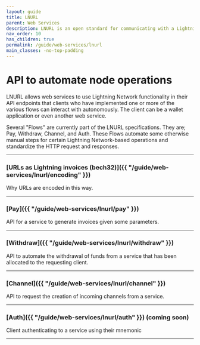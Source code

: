 ```yaml
---
layout: guide
title: LNURL
parent: Web Services
description: LNURL is an open standard for communicating with a Lightning node through HTTP.
nav_order: 10
has_children: true
permalink: /guide/web-services/lnurl
main_classes: -no-top-padding
---
```


# API to automate node operations

LNURL allows web services to use Lightning Network functionality in their API endpoints that clients who have implemented one or more of the various flows can interact with autonomously. The client can be a wallet application or even another web service.

Several "Flows" are currently part of the LNURL specifications. They are; Pay, Withdraw, Channel, and Auth. These Flows automate some otherwise manual steps for certain Lightning Network-based operations and standardize the HTTP request and responses.

---

### [URLs as Lightning invoices (bech32)]({{ "/guide/web-services/lnurl/encoding" }})
Why URLs are encoded in this way.

---

### [Pay]({{ "/guide/web-services/lnurl/pay" }})
API for a service to generate invoices given some parameters.

---

### [Withdraw]({{ "/guide/web-services/lnurl/withdraw" }})
API to automate the withdrawal of funds from a service that has been allocated to the requesting client.

---

### [Channel]({{ "/guide/web-services/lnurl/channel" }})
API to request the creation of incoming channels from a service.

---

### [Auth]({{ "/guide/web-services/lnurl/auth" }}) (coming soon)
Client authenticating to a service using their mnemonic

---

<!--
TODO

### [Playground](https://www.oauth.com/playground/device-code.html)
Progressively implement flows a la this playground example

-->